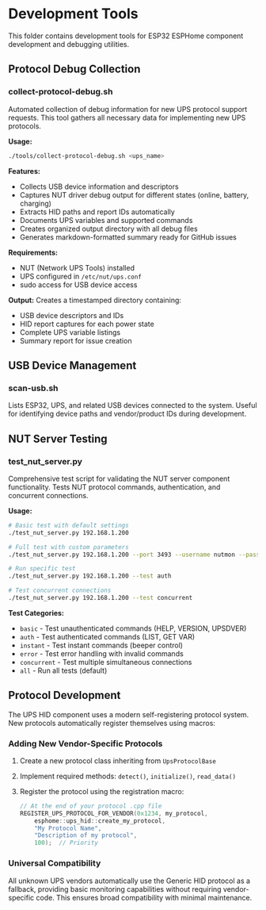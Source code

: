 # Development Tools

This folder contains development tools for ESP32 ESPHome component development and debugging utilities.

## Protocol Debug Collection

### collect-protocol-debug.sh

Automated collection of debug information for new UPS protocol support requests. This tool gathers all necessary data for implementing new UPS protocols.

**Usage:**
```bash
./tools/collect-protocol-debug.sh <ups_name>
```

**Features:**
- Collects USB device information and descriptors
- Captures NUT driver debug output for different states (online, battery, charging)
- Extracts HID paths and report IDs automatically
- Documents UPS variables and supported commands
- Creates organized output directory with all debug files
- Generates markdown-formatted summary ready for GitHub issues

**Requirements:**
- NUT (Network UPS Tools) installed
- UPS configured in `/etc/nut/ups.conf`
- sudo access for USB device access

**Output:**
Creates a timestamped directory containing:
- USB device descriptors and IDs
- HID report captures for each power state
- Complete UPS variable listings
- Summary report for issue creation

## USB Device Management

### scan-usb.sh

Lists ESP32, UPS, and related USB devices connected to the system. Useful for identifying device paths and vendor/product IDs during development.

## NUT Server Testing

### test_nut_server.py

Comprehensive test script for validating the NUT server component functionality. Tests NUT protocol commands, authentication, and concurrent connections.

**Usage:**
```bash
# Basic test with default settings
./test_nut_server.py 192.168.1.200

# Full test with custom parameters
./test_nut_server.py 192.168.1.200 --port 3493 --username nutmon --password nutsecret --ups test_ups

# Run specific test
./test_nut_server.py 192.168.1.200 --test auth

# Test concurrent connections
./test_nut_server.py 192.168.1.200 --test concurrent
```

**Test Categories:**
- `basic` - Test unauthenticated commands (HELP, VERSION, UPSDVER)
- `auth` - Test authenticated commands (LIST, GET VAR)
- `instant` - Test instant commands (beeper control)
- `error` - Test error handling with invalid commands
- `concurrent` - Test multiple simultaneous connections
- `all` - Run all tests (default)

## Protocol Development

The UPS HID component uses a modern self-registering protocol system. New protocols automatically register themselves using macros:

### Adding New Vendor-Specific Protocols

1. Create a new protocol class inheriting from `UpsProtocolBase`
2. Implement required methods: `detect()`, `initialize()`, `read_data()`
3. Register the protocol using the registration macro:

   ```cpp
   // At the end of your protocol .cpp file
   REGISTER_UPS_PROTOCOL_FOR_VENDOR(0x1234, my_protocol, 
       esphome::ups_hid::create_my_protocol, 
       "My Protocol Name", 
       "Description of my protocol", 
       100);  // Priority
   ```

### Universal Compatibility

All unknown UPS vendors automatically use the Generic HID protocol as a fallback, providing basic monitoring capabilities without requiring vendor-specific code. This ensures broad compatibility with minimal maintenance.